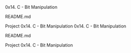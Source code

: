 0x14. C - Bit Manipulation

README.md

Project
0x14. C - Bit Manipulation
0x14. C - Bit Manipulation

README.md

Project
0x14. C - Bit Manipulation

